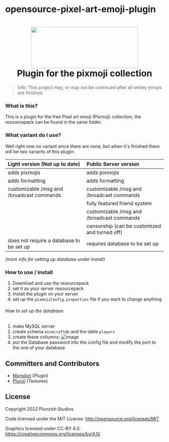 # opensource-pixel-art-emoji-plugin

<h1 align="center">
  <img src="https://i.imgur.com/RhxDywI.png" width="340" height="131"/>
  <br/>
  Plugin for the pixmoji collection
</h1>

> Info: This project may, or may not be continued after all smiley emojis are finished.

### What is this?

This is a plugin for the free Pixel art emoji (Pixmoji) collection, the resourcepack can be found in the same folder.

### What variant do I use?
Well right now no variant since there are none, but when it's finished there will be two variants of this plugin:

  | Light version (Not up to date)  | Public Server version  |
  | :------------- | :-------------  |
  | adds pixmojis  | adds pixmojis   |
  | adds formatting| adds formatting |
  | customizable /msg and /broadcast commands | customizable /msg and /broadcast commands |
  || fully featured friend system |
  ||customizable /msg and /broadcast commands| 
  ||censorship (can be customized and turned off)| 
  |does not require a database to be set up| requires database to be set up

_(more info for setting up database under Install)_

### How to use / install

1. Download and use the resourcepack
1. set it as your server resourcepack
1. Install the plugin on your server
1. set up the `pixmojiConfig.properties` file if you want to change anything

###### How to set up the database:
1. make MySQL server
1. create schema `minecraftdb` and the table `players`
1. create these collumns: ![image](https://user-images.githubusercontent.com/63507330/201530436-5ead8188-3a39-41f9-9e4a-238d95f8ddd3.png)
1. put the Database password into the config file and modify the port to the one of your database

## Committers and Contributors

* [Monsbot](https://github.com/Monsbot) (Plugin)
* [Plunzi](https://github.com/Plunzi) (Textures)

## License

Copyright 2022 Plunzish Studios

Code licensed under the MIT License: <http://opensource.org/licenses/MIT>

Graphics licensed under CC-BY 4.0: <https://creativecommons.org/licenses/by/4.0/>
